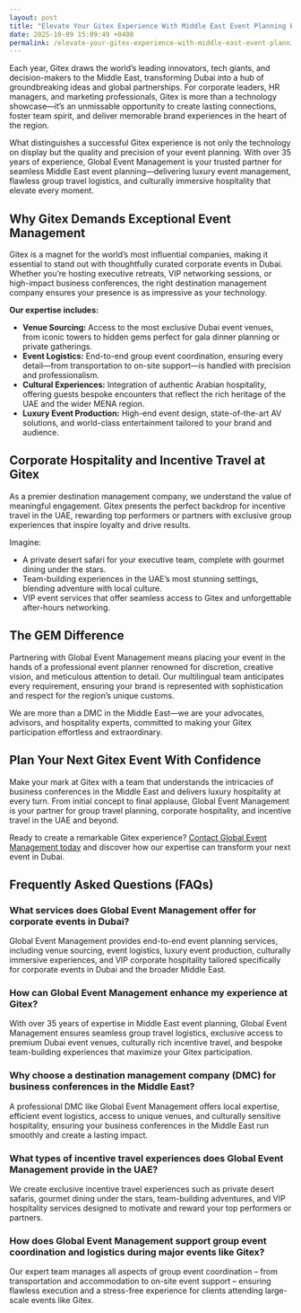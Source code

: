 ```yaml
---
layout: post
title: "Elevate Your Gitex Experience With Middle East Event Planning Expertise"
date: 2025-10-09 15:09:49 +0400
permalink: /elevate-your-gitex-experience-with-middle-east-event-planning-expertise/
---
```

Each year, Gitex draws the world’s leading innovators, tech giants, and decision-makers to the Middle East, transforming Dubai into a hub of groundbreaking ideas and global partnerships. For corporate leaders, HR managers, and marketing professionals, Gitex is more than a technology showcase—it’s an unmissable opportunity to create lasting connections, foster team spirit, and deliver memorable brand experiences in the heart of the region.

What distinguishes a successful Gitex experience is not only the technology on display but the quality and precision of your event planning. With over 35 years of experience, Global Event Management is your trusted partner for seamless Middle East event planning—delivering luxury event management, flawless group travel logistics, and culturally immersive hospitality that elevate every moment.

## Why Gitex Demands Exceptional Event Management

Gitex is a magnet for the world’s most influential companies, making it essential to stand out with thoughtfully curated corporate events in Dubai. Whether you’re hosting executive retreats, VIP networking sessions, or high-impact business conferences, the right destination management company ensures your presence is as impressive as your technology.

**Our expertise includes:**

- **Venue Sourcing:** Access to the most exclusive Dubai event venues, from iconic towers to hidden gems perfect for gala dinner planning or private gatherings.
- **Event Logistics:** End-to-end group event coordination, ensuring every detail—from transportation to on-site support—is handled with precision and professionalism.
- **Cultural Experiences:** Integration of authentic Arabian hospitality, offering guests bespoke encounters that reflect the rich heritage of the UAE and the wider MENA region.
- **Luxury Event Production:** High-end event design, state-of-the-art AV solutions, and world-class entertainment tailored to your brand and audience.

## Corporate Hospitality and Incentive Travel at Gitex

As a premier destination management company, we understand the value of meaningful engagement. Gitex presents the perfect backdrop for incentive travel in the UAE, rewarding top performers or partners with exclusive group experiences that inspire loyalty and drive results.

Imagine:  
- A private desert safari for your executive team, complete with gourmet dining under the stars.  
- Team-building experiences in the UAE’s most stunning settings, blending adventure with local culture.  
- VIP event services that offer seamless access to Gitex and unforgettable after-hours networking.

## The GEM Difference

Partnering with Global Event Management means placing your event in the hands of a professional event planner renowned for discretion, creative vision, and meticulous attention to detail. Our multilingual team anticipates every requirement, ensuring your brand is represented with sophistication and respect for the region’s unique customs.

We are more than a DMC in the Middle East—we are your advocates, advisors, and hospitality experts, committed to making your Gitex participation effortless and extraordinary.

## Plan Your Next Gitex Event With Confidence

Make your mark at Gitex with a team that understands the intricacies of business conferences in the Middle East and delivers luxury hospitality at every turn. From initial concept to final applause, Global Event Management is your partner for group travel planning, corporate hospitality, and incentive travel in the UAE and beyond.

Ready to create a remarkable Gitex experience? [Contact Global Event Management today](https://geventm.com/) and discover how our expertise can transform your next event in Dubai.

## Frequently Asked Questions (FAQs)

### What services does Global Event Management offer for corporate events in Dubai?

Global Event Management provides end-to-end event planning services, including venue sourcing, event logistics, luxury event production, culturally immersive experiences, and VIP corporate hospitality tailored specifically for corporate events in Dubai and the broader Middle East.

### How can Global Event Management enhance my experience at Gitex?

With over 35 years of expertise in Middle East event planning, Global Event Management ensures seamless group travel logistics, exclusive access to premium Dubai event venues, culturally rich incentive travel, and bespoke team-building experiences that maximize your Gitex participation.

### Why choose a destination management company (DMC) for business conferences in the Middle East?

A professional DMC like Global Event Management offers local expertise, efficient event logistics, access to unique venues, and culturally sensitive hospitality, ensuring your business conferences in the Middle East run smoothly and create a lasting impact.

### What types of incentive travel experiences does Global Event Management provide in the UAE?

We create exclusive incentive travel experiences such as private desert safaris, gourmet dining under the stars, team-building adventures, and VIP hospitality services designed to motivate and reward your top performers or partners.

### How does Global Event Management support group event coordination and logistics during major events like Gitex?

Our expert team manages all aspects of group event coordination – from transportation and accommodation to on-site event support – ensuring flawless execution and a stress-free experience for clients attending large-scale events like Gitex.

<script type="application/ld+json">
{
  "@context": "https://schema.org",
  "@type": "BlogPosting",
  "headline": "Elevate Your Gitex Experience With Middle East Event Planning Expertise",
  "description": "Discover how Global Event Management’s expertise in Middle East event planning can elevate your Gitex experience with luxury event management, corporate hospitality, and culturally immersive group travel in Dubai and the UAE.",
  "image": "https://geventm.com/path-to-gitex-event-image.jpg",
  "author": {
    "@type": "Person",
    "name": "Global Event Management"
  },
  "publisher": {
    "@type": "Organization",
    "name": "Global Event Management",
    "logo": {
      "@type": "ImageObject",
      "url": "https://geventm.com/logo.png"
    }
  },
  "datePublished": "2024-06-01",
  "mainEntityOfPage": {
    "@type": "WebPage",
    "@id": "https://geventm.com/blog/elevate-your-gitex-experience"
  }
}
</script>

<script type="application/ld+json">
{
  "@context": "https://schema.org",
  "@type": "FAQPage",
  "mainEntity": [
    {
      "@type": "Question",
      "name": "What services does Global Event Management offer for corporate events in Dubai?",
      "acceptedAnswer": {
        "@type": "Answer",
        "text": "Global Event Management provides end-to-end event planning services, including venue sourcing, event logistics, luxury event production, culturally immersive experiences, and VIP corporate hospitality tailored specifically for corporate events in Dubai and the broader Middle East."
      }
    },
    {
      "@type": "Question",
      "name": "How can Global Event Management enhance my experience at Gitex?",
      "acceptedAnswer": {
        "@type": "Answer",
        "text": "With over 35 years of expertise in Middle East event planning, Global Event Management ensures seamless group travel logistics, exclusive access to premium Dubai event venues, culturally rich incentive travel, and bespoke team-building experiences that maximize your Gitex participation."
      }
    },
    {
      "@type": "Question",
      "name": "Why choose a destination management company (DMC) for business conferences in the Middle East?",
      "acceptedAnswer": {
        "@type": "Answer",
        "text": "A professional DMC like Global Event Management offers local expertise, efficient event logistics, access to unique venues, and culturally sensitive hospitality, ensuring your business conferences in the Middle East run smoothly and create a lasting impact."
      }
    },
    {
      "@type": "Question",
      "name": "What types of incentive travel experiences does Global Event Management provide in the UAE?",
      "acceptedAnswer": {
        "@type": "Answer",
        "text": "We create exclusive incentive travel experiences such as private desert safaris, gourmet dining under the stars, team-building adventures, and VIP hospitality services designed to motivate and reward your top performers or partners."
      }
    },
    {
      "@type": "Question",
      "name": "How does Global Event Management support group event coordination and logistics during major events like Gitex?",
      "acceptedAnswer": {
        "@type": "Answer",
        "text": "Our expert team manages all aspects of group event coordination – from transportation and accommodation to on-site event support – ensuring flawless execution and a stress-free experience for clients attending large-scale events like Gitex."
      }
    }
  ]
}
</script>